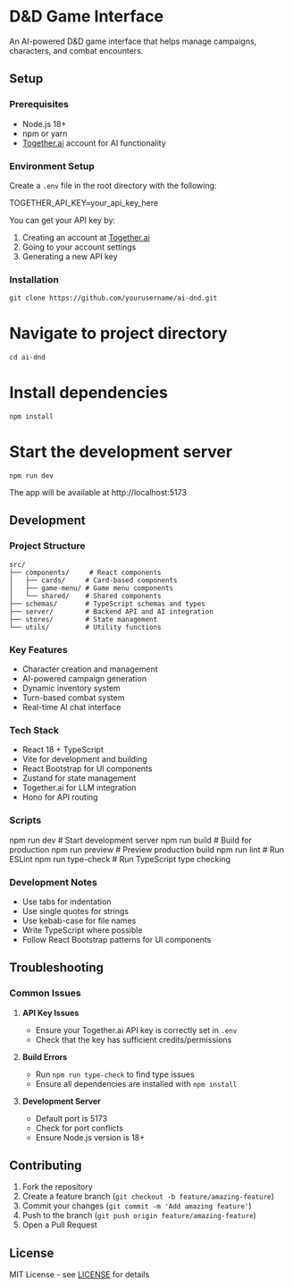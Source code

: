 # D&D Game Interface

An AI-powered D&D game interface that helps manage campaigns, characters, and combat encounters.

## Setup

### Prerequisites

- Node.js 18+ 
- npm or yarn
- [Together.ai](https://together.ai) account for AI functionality

### Environment Setup

Create a `.env` file in the root directory with the following:

TOGETHER_API_KEY=your_api_key_here

You can get your API key by:
1. Creating an account at [Together.ai](https://together.ai)
2. Going to your account settings
3. Generating a new API key

### Installation

```
git clone https://github.com/yourusername/ai-dnd.git
```

# Navigate to project directory
```
cd ai-dnd
```

# Install dependencies
```
npm install
```

# Start the development server

```
npm run dev
```

The app will be available at http://localhost:5173

## Development

### Project Structure

```
src/
├── components/     # React components
│   ├── cards/     # Card-based components
│   ├── game-menu/ # Game menu components
│   └── shared/    # Shared components
├── schemas/       # TypeScript schemas and types
├── server/        # Backend API and AI integration
├── stores/        # State management
└── utils/         # Utility functions
```

### Key Features

- Character creation and management
- AI-powered campaign generation
- Dynamic inventory system
- Turn-based combat system
- Real-time AI chat interface

### Tech Stack

- React 18 + TypeScript
- Vite for development and building
- React Bootstrap for UI components
- Zustand for state management
- Together.ai for LLM integration
- Hono for API routing

### Scripts

npm run dev        # Start development server
npm run build      # Build for production
npm run preview    # Preview production build
npm run lint       # Run ESLint
npm run type-check # Run TypeScript type checking

### Development Notes

- Use tabs for indentation
- Use single quotes for strings
- Use kebab-case for file names
- Write TypeScript where possible
- Follow React Bootstrap patterns for UI components

## Troubleshooting

### Common Issues

1. **API Key Issues**
   - Ensure your Together.ai API key is correctly set in `.env`
   - Check that the key has sufficient credits/permissions

2. **Build Errors**
   - Run `npm run type-check` to find type issues
   - Ensure all dependencies are installed with `npm install`

3. **Development Server**
   - Default port is 5173
   - Check for port conflicts
   - Ensure Node.js version is 18+

## Contributing

1. Fork the repository
2. Create a feature branch (`git checkout -b feature/amazing-feature`)
3. Commit your changes (`git commit -m 'Add amazing feature'`)
4. Push to the branch (`git push origin feature/amazing-feature`)
5. Open a Pull Request

## License

MIT License - see [LICENSE](LICENSE) for details
